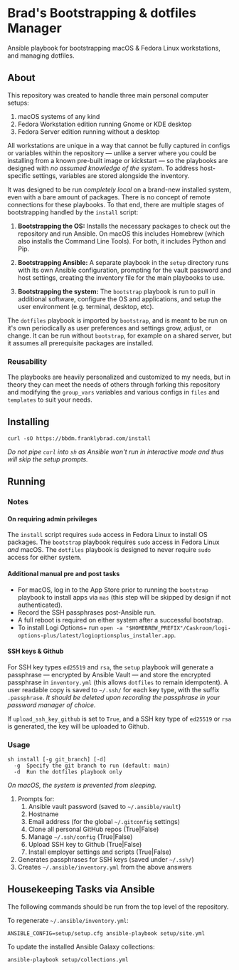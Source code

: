# Brad's Bootstrapping & dotfiles Manager

Ansible playbook for bootstrapping macOS & Fedora Linux workstations, and managing dotfiles.

## About

This repository was created to handle three main personal computer setups:

1. macOS systems of any kind
2. Fedora Workstation edition running Gnome or KDE desktop
3. Fedora Server edition running without a desktop

All workstations are unique in a way that cannot be fully captured in configs or variables within the repository — unlike a server where you could be installing from a known pre-built image or kickstart — so the playbooks are designed with *no assumed knowledge of the system*. To address host-specific settings, variables are stored alongside the inventory.

It was designed to be run *completely local* on a brand-new installed system, even with a bare amount of packages. There is no concept of remote connections for these playbooks. To that end, there are multiple stages of bootstrapping handled by the `install` script:

1. **Bootstrapping the OS:** Installs the necessary packages to check out the repository and run Ansible. On macOS this includes Homebrew (which also installs the Command Line Tools). For both, it includes Python and Pip.

2. **Bootstrapping Ansible:** A separate playbook in the `setup` directory runs with its own Ansible configuration, prompting for the vault password and host settings, creating the inventory file for the main playbooks to use.

3. **Bootstrapping the system:** The `bootstrap` playbook is run to pull in additional software, configure the OS and applications, and setup the user environment (e.g. terminal, desktop, etc).

The `dotfiles` playbook is imported by `bootstrap`, and is meant to be run on it's own periodically as user preferences and settings grow, adjust, or change. It can be run without `bootstrap`, for example on a shared server, but it assumes all prerequisite packages are installed.

### Reusability

The playbooks are heavily personalized and customized to my needs, but in theory they can meet the needs of others through forking this repository and modifying the `group_vars` variables and various configs in `files` and `templates` to suit your needs.

## Installing

```shell
curl -sO https://bbdm.franklybrad.com/install
```

*Do not pipe `curl` into `sh` as Ansible won't run in interactive mode and thus will skip the setup prompts.*

## Running

### Notes

#### On requiring admin privileges

The `install` script requires `sudo` access in Fedora Linux to install OS packages. The `bootstrap` playbook requires `sudo` access in Fedora Linux *and* macOS. The `dotfiles` playbook is designed to never require `sudo` access for either system.

#### Additional manual pre and post tasks

* For macOS, log in to the App Store prior to running the `bootstrap` playbook to install apps via `mas` (this step will be skipped by design if not authenticated).
* Record the SSH passphrases post-Ansible run.
* A full reboot is required on either system after a successful bootstrap.
* To install Logi Options+ run `open -a "$HOMEBREW_PREFIX"/Caskroom/logi-options-plus/latest/logioptionsplus_installer.app`.

#### SSH keys & Github

For SSH key types `ed25519` and `rsa`, the `setup` playbook will generate a passphrase — encrypted by Ansible Vault — and store the encrypted passphrase in `inventory.yml` (this allows `dotfiles` to remain idempotent). A user readable copy is saved to `~/.ssh/` for each key type, with the suffix `.passphrase`. *It should be deleted upon recording the passphrase in your password manager of choice.*

If `upload_ssh_key_github` is set to `True`, and a SSH key type of `ed25519` or `rsa` is generated, the key will be uploaded to Github.

### Usage

```text
sh install [-g git_branch] [-d]
  -g  Specify the git branch to run (default: main)
  -d  Run the dotfiles playbook only
```

*On macOS, the system is prevented from sleeping.*

1. Prompts for:
    1. Ansible vault password (saved to `~/.ansible/vault`)
    2. Hostname
    3. Email address (for the global `~/.gitconfig` settings)
    4. Clone all personal GitHub repos (True|False)
    5. Manage `~/.ssh/config` (True|False)
    6. Upload SSH key to Github (True|False)
    7. Install employer settings and scripts (True|False)
2. Generates passphrases for SSH keys (saved under `~/.ssh/`)
3. Creates `~/.ansible/inventory.yml` from the above answers

## Housekeeping Tasks via Ansible

The following commands should be run from the top level of the repository.

To regenerate `~/.ansible/inventory.yml`:

```shell
ANSIBLE_CONFIG=setup/setup.cfg ansible-playbook setup/site.yml
```

To update the installed Ansible Galaxy collections:

```shell
ansible-playbook setup/collections.yml
```
